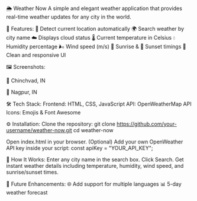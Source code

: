 🌦️ Weather Now
A simple and elegant weather application that provides real-time weather updates for any city in the world.

🚀 Features:
📍 Detect current location automatically
🌍 Search weather by city name
☁️ Displays cloud status
🌡️ Current temperature in Celsius
💧 Humidity percentage
🌬️ Wind speed (m/s)
🌅 Sunrise & 🌇 Sunset timings
📱 Clean and responsive UI

🖼️ Screenshots:

📍 Chinchvad, IN


📍 Nagpur, IN

🛠️ Tech Stack:
Frontend: HTML, CSS, JavaScript
API: OpenWeatherMap API
Icons: Emojis & Font Awesome

⚙️ Installation:
Clone the repository:
git clone https://github.com/your-username/weather-now.git
cd weather-now

Open index.html in your browser.
(Optional) Add your own OpenWeather API key inside your script:
const apiKey = "YOUR_API_KEY";

🎯 How It Works:
Enter any city name in the search box.
Click Search.
Get instant weather details including temperature, humidity, wind speed, and sunrise/sunset times.

📌 Future Enhancements:
🌐 Add support for multiple languages
📊 5-day weather forecast





